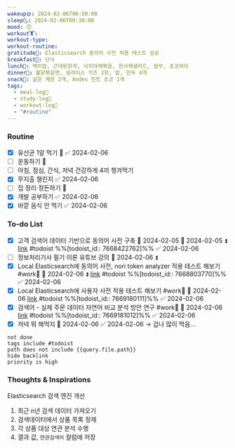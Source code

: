 ```yaml
---
wakeup🌞: 2024-02-06T06:50:00
sleep🌜: 2024-02-06T00:30:00
mood: 🙃
workout🏋️: 
workout-type: 
workout-routine: 
gratitude🙏: Elasticsearch 동의어 사전 적용 테스트 성공
breakfast🍳: 단식
lunch🍚: 백미밥, 근대된장국, 낙지야채볶음, 천사채샐러드, 쌈무, 초코파이
dinner🥗: 불닭볶음면, 슬라이스 치즈 2장, 밥, 만두 4개
snack🍬: 삶은 계란 2개, Andes 민트 초코 1개
tags:
  - meal-log📝
  - study-log📓
  - workout-log💪
  - "#routine"
---
```

### Routine 
- [x] 유산균 1알 먹기 🔼 ✅ 2024-02-06
- [ ] 운동하기 🔼
- [ ] 아침, 점심, 간식, 저녁 건강하게 4끼 챙겨먹기
- [x] 무지출 챌린지 ✅ 2024-02-06
- [ ] 집 정리·정돈하기 🔼
- [x] 개발 공부하기 ✅ 2024-02-06
- [x] 바깥 음식 안 먹기 ✅ 2024-02-06

### To-do List 
- [x] 고객 검색어 데이터 기반으로 동의어 사전 구축 🛫 2024-02-05 📅 2024-02-05 ⏫ [link](https://todoist.com/showTask?id=7668422762) #todoist  %%[todoist_id:: 7668422762]%% ✅ 2024-02-06
- [ ] 정보처리기사 필기 이론 유튜브 강의 📅 2024-02-06 ⏫ 
- [x] Local Elasticsearch에 동의어 사전, nori token analyzer 적용 테스트 해보기 #work🏢 📅 2024-02-06 ⏫ [link](https://todoist.com/showTask?id=7668803770) #todoist  %%[todoist_id:: 7668803770]%% ✅ 2024-02-06
- [x] Local Elasticsearch에 사용자 사전 적용 테스트 해보기 #work🏢 📅 2024-02-06  [link](https://todoist.com/showTask?id=7669180111) #todoist  %%[todoist_id:: 7669180111]%% ✅ 2024-02-06
- [x] 검색어 - 실제 주문 데이터 자연어 비교 분석 방안 연구 #work🏢 📅 2024-02-06 [link](https://todoist.com/showTask?id=7669181012) #todoist  %%[todoist_id:: 7669181012]%% ✅ 2024-02-06
- [x] 저녁 뭐 해먹지 📅 2024-02-06 ✅ 2024-02-06 → 겁나 많이 먹음...
```tasks
not done
tags include #todoist 
path does not include {{query.file.path}}
hide backlink
priority is high
```


### Thoughts & Inspirations

Elasticsearch 검색 엔진 개선 
1. 최근 n년 검색 데이터 가져오기
2. 검색데이터에서 상품 목록 정제
3. 각 상품 대상 연관 분석 수행
4. 결과 값, `연관검색어` 컬럼에 저장